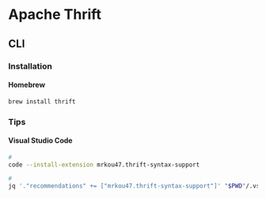 # Apache Thrift

<!--
https://github.com/welefen/thrift-hbase-client
https://github.com/sy-records/thrift2-hbase
https://github.com/s2shape/HBaseThrift
https://github.com/joshelser/hbase-thrift1-python-sasl
https://github.com/yxfff/HBase-Thrift-Kerberos
-->

## CLI

### Installation

#### Homebrew

```sh
brew install thrift
```

### Tips

#### Visual Studio Code

```sh
#
code --install-extension mrkou47.thrift-syntax-support

#
jq '."recommendations" += ["mrkou47.thrift-syntax-support"]' "$PWD"/.vscode/extensions.json | sponge "$PWD"/.vscode/extensions.json
```

